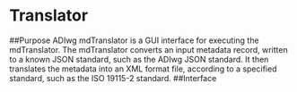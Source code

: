 # Translator
##Purpose
ADIwg mdTranslator is a GUI interface for executing the mdTranslator. The mdTranslator converts an input metadata record, written to a known JSON standard, such as the ADIwg JSON standard. It then translates  the metadata into an XML format file, according to a specified standard, such as the ISO 19115-2 standard.
##Interface
